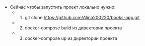* Сейчас чтобы запустить проект локально нужно:
    + 1. git clone https://github.com/Alina200220/books-app.git
    + 2. docker-compose build из директории проекта
    + 3. docker-compose up из директории проекта


